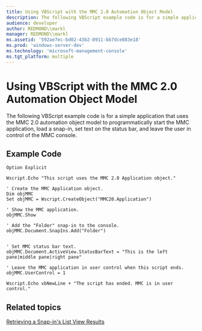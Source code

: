 ```yaml
---
title: Using VBScript with the MMC 2.0 Automation Object Model
description: The following VBScript example code is for a simple application that uses the MMC 2.0 automation object model to programmatically start the MMC application, load a snap-in, set text on the status bar, and leave the user in control of the MMC console.
audience: developer
author: REDMOND\\markl
manager: REDMOND\\markl
ms.assetid: '592ae7ec-bd02-43b2-8911-bb7dce883e18'
ms.prod: 'windows-server-dev'
ms.technology: 'microsoft-management-console'
ms.tgt_platform: multiple
---
```


# Using VBScript with the MMC 2.0 Automation Object Model

The following VBScript example code is for a simple application that uses the MMC 2.0 automation object model to programmatically start the MMC application, load a snap-in, set text on the status bar, and leave the user in control of the MMC console.

## Example Code


```VB
Option Explicit

Wscript.Echo "This script uses the MMC 2.0 Application object."

' Create the MMC Application object.
Dim objMMC
Set objMMC = Wscript.CreateObject("MMC20.Application")

' Show the MMC application.
objMMC.Show

' Add the "Folder" snap-in to the console.
objMMC.Document.SnapIns.Add("Folder")


' Set MMC status bar text.
objMMC.Document.ActiveView.StatusBarText = "This is the left pane|middle pane|right pane"

' Leave the MMC application in user control when this script ends.
objMMC.UserControl = 1

Wscript.Echo vbNewLine + "The script has ended. MMC is in user control."
```



## Related topics

<dl> <dt>

[Retrieving a Snap-in's List View Results](retrieving-a-snap-in-s-list-view-results.md)
</dt> </dl>

 

 




